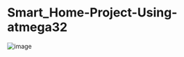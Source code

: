 # Smart_Home-Project-Using-atmega32
![image](https://github.com/user-attachments/assets/e65211ea-6b63-4219-b5d0-791c414b8e44)
